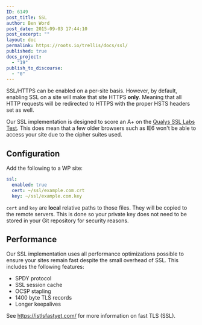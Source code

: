 ```yaml
---
ID: 6149
post_title: SSL
author: Ben Word
post_date: 2015-09-03 17:44:10
post_excerpt: ""
layout: doc
permalink: https://roots.io/trellis/docs/ssl/
published: true
docs_project:
  - "19"
publish_to_discourse:
  - "0"
---
```

SSL/HTTPS can be enabled on a per-site basis. However, by default, enabling SSL on a site will make that site HTTPS **only**. Meaning that all HTTP requests will be redirected to HTTPS with the proper HSTS headers set as well.

Our SSL implementation is designed to score an A+ on the [Qualys SSL Labs Test](https://www.ssllabs.com/ssltest/). This does mean that a few older browsers such as IE6 won't be able to access your site due to the cipher suites used.

## Configuration

Add the following to a WP site:

```yaml
ssl:
  enabled: true
  cert: ~/ssl/example.com.crt
  key: ~/ssl/example.com.key
```

`cert` and `key` are **local** relative paths to those files. They will be copied to the remote servers. This is done so your private key does not need to be stored in your Git repository for security reasons.

## Performance

Our SSL implementation uses all performance optimizations possible to ensure your sites remain fast despite the small overhead of SSL. This includes the following features:

* SPDY protocol
* SSL session cache
* OCSP stapling
* 1400 byte TLS records
* Longer keepalives

See https://istlsfastyet.com/ for more information on fast TLS (SSL).